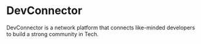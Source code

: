 # DevConnector

DevConnector is a network platform that connects like-minded developers to build a strong community in Tech.